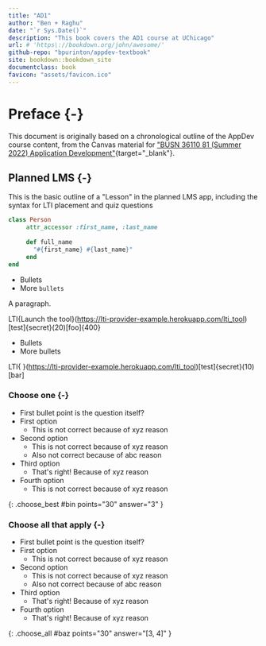 ```yaml
---
title: "AD1"
author: "Ben + Raghu"
date: "`r Sys.Date()`"
description: "This book covers the AD1 course at UChicago"
url: # 'https\://bookdown.org/john/awesome/'
github-repo: "bpurinton/appdev-textbook"
site: bookdown::bookdown_site 
documentclass: book
favicon: "assets/favicon.ico"
---
```


# Preface {-}

This document is originally based on a chronological outline of the AppDev course content, from the Canvas material for ["BUSN 36110 81 (Summer 2022) Application Development"](https://canvas.uchicago.edu/courses/41147){target="_blank"}.

## Planned LMS {-}

This is the basic outline of a "Lesson" in the planned LMS app, including the syntax for LTI placement and quiz questions

```ruby
class Person
	 attr_accessor :first_name, :last_name
	 
	 def full_name
	   "#{first_name} #{last_name}"
	 end
end
```

- Bullets
- More `bullets`

A paragraph.

LTI{Launch the tool}(https://lti-provider-example.herokuapp.com/lti_tool)[test]{secret}(20)[foo]{400}

- Bullets
- More bullets

LTI{ }(https://lti-provider-example.herokuapp.com/lti_tool)[test]{secret}(10)[bar]

### Choose one {-}

- First bullet point is the question itself?
- First option
    - This is not correct because of xyz reason
- Second option
    - This is not correct because of xyz reason
    - Also not correct because of abc reason
- Third option
    - That's right! Because of xyz reason
- Fourth option
    - This is not correct because of xyz reason

{: .choose_best #bin points="30" answer="3" }

### Choose all that apply {-}

- First bullet point is the question itself?
- First option
    - This is not correct because of xyz reason
- Second option
    - This is not correct because of xyz reason
    - Also not correct because of abc reason
- Third option
    - That's right! Because of xyz reason
- Fourth option
    - That's right! Because of xyz reason

{: .choose_all #baz points="30" answer="[3, 4]" }
